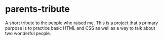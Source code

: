 # parents-tribute
A short tribute to the people who raised me. This is a project that's primary purpose is to practice basic HTML and CSS as well as a way to talk about two wonderful people.
